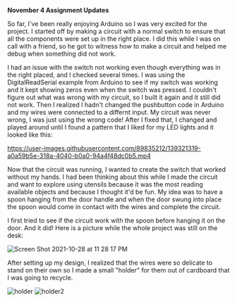 **November 4 Assignment Updates**

So far, I've been really enjoying Arduino so I was very excited for the project. I started off by making a circuit with a normal switch to ensure that all the components were set up in the right place. I did this while I was on call with a friend, so he got to witness how to make a circuit and helped me debug when something did not work. 

I had an issue with the switch not working even though everything was in the right placed, and I checked several times. I was using the DigitalReadSerial example from Arduino to see if my switch was working and it kept showing zeros even when the switch was pressed. I couldn't figure out what was wrong with my circuit, so I built it again and it still did not work. Then I realized I hadn't changed the pushbutton code in Arduino and my wires were connected to a differnt input. My circuit was never wrong, I was just using the wrong code! After I fixed that, I changed and played around until I found a pattern that I liked for my LED lights and it looked like this: 

https://user-images.githubusercontent.com/89835212/139321319-a0a59b5e-318a-4040-b0a0-94a4f48dc0b5.mp4

Now that the circuit was running, I wanted to create the switch that worked without my hands. I had been thinking about this while I made the circuit and want to explore using utensils because it was the most reading available objects and because I thought it'd be fun. My idea was to have a spoon hanging from the door handle and when the door swung into place the spoon would come in contact with the wires and complete the circuit. 

I first tried to see if the circuit work with the spoon before hanging it on the door. And it did! Here is a picture while the whole project was still on the desk:

![Screen Shot 2021-10-28 at 11 28 17 PM](https://user-images.githubusercontent.com/89835212/139322571-6fc22da9-9e37-45f2-8322-d5696b00aeff.png)

After setting up my design, I realized that the wires were so delicate to stand on their own so I made a small "holder" for them out of cardboard that I was going to recycle. 

![holder](https://user-images.githubusercontent.com/89835212/139324568-e90667fd-d315-4659-8ca1-cde3f85b077c.jpeg)
![holder2](https://user-images.githubusercontent.com/89835212/139324712-9e3d0886-cabc-49b8-b76a-29555612400e.jpeg)


